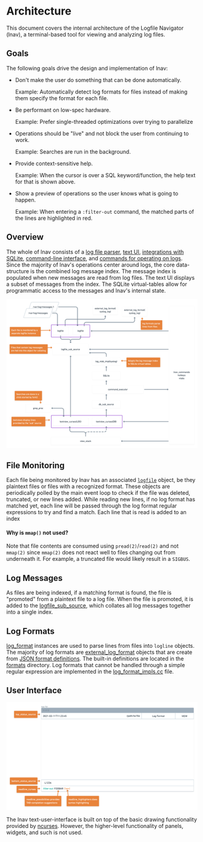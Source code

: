 # Architecture

This document covers the internal architecture of the Logfile Navigator (lnav),
a terminal-based tool for viewing and analyzing log files.

## Goals

The following goals drive the design and implementation of lnav:

- Don't make the user do something that can be done automatically.

  Example: Automatically detect log formats for files instead of making them
  specify the format for each file.

- Be performant on low-spec hardware.

  Example: Prefer single-threaded optimizations over trying to parallelize

- Operations should be "live" and not block the user from continuing to work.

  Example: Searches are run in the background.

- Provide context-sensitive help.

  Example: When the cursor is over a SQL keyword/function, the help text for
  that is shown above.

- Show a preview of operations so the user knows what is going to happen.

  Example: When entering a `:filter-out` command, the matched parts of the
  lines are highlighted in red.

## Overview

The whole of lnav consists of a
[log file parser](https://lnav.readthedocs.io/en/latest/formats.html),
[text UI](https://lnav.readthedocs.io/en/latest/ui.html),
[integrations with SQLite](https://lnav.readthedocs.io/en/latest/sqlext.html),
[command-line interface](https://lnav.readthedocs.io/en/latest/cli.html),
and
[commands for operating on logs](https://lnav.readthedocs.io/en/latest/commands.html).
Since the majority of lnav's operations center around logs, the core
data-structure is the combined log message index.  The message index
is populated when new messages are read from log files.  The text UI
displays a subset of messages from the index.  The SQLite virtual-tables
allow for programmatic access to the messages and lnav's internal state.

[![lnav architecture](docs/lnav-architecture.png)](https://whimsical.com/lnav-architecture-UM594Qo4G3nt2XWaSZA1mh)

## File Monitoring

Each file being monitored by lnav has an associated [`logfile`](src/logfile.hh)
object, be they plaintext files or files with a recognized format.  These
objects are periodically polled by the main event loop to check if the file
was deleted, truncated, or new lines added.  While reading new lines, if no
log format has matched yet, each line will be passed through the log format
regular expressions to try and find a match.  Each line that is read is added
to an index

#### Why is `mmap()` not used?

Note that file contents are consumed using `pread(2)`/`read(2)` and not
`mmap(2)` since `mmap(2)` does not react well to files changing out from
underneath it.  For example, a truncated file would likely result in a
`SIGBUS`.

## Log Messages

As files are being indexed, if a matching format is found, the file is
"promoted" from a plaintext file to a log file.  When the file is promoted,
it is added to the [logfile_sub_source](src/logfile_sub_source.hh), which
collates all log messages together into a single index.

## Log Formats

[log_format](src/log_format.hh) instances are used to parse lines from files
into `logline` objects.  The majority of log formats are
[external_log_format](src/log_format_ext.hh) objects that are create from
[JSON format definitions](https://lnav.readthedocs.io/en/latest/formats.html).
The built-in definitions are located in the [formats](src/formats) directory.
Log formats that cannot be handled through a simple regular expression are
implemented in the [log_format_impls.cc](src/log_format_impls.cc) file.

## User Interface

[![lnav TUI](docs/lnav-tui.png)](https://whimsical.com/lnav-tui-MQjXc7Vx23BxQTHrnuNp5F)

The lnav text-user-interface is built on top of the basic drawing functionality
provided by [ncurses](https://invisible-island.net/ncurses/announce.html).
However, the higher-level functionality of panels, widgets, and such is not
used.
